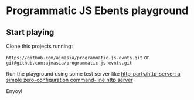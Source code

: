 # Programmatic JS Ebents playground

## Start playing

Clone this projects running:

`https://github.com/ajmasia/programmatic-js-evnts.git` 
or 
`git@github.com:ajmasia/programmatic-js-evnts.git`

Run the playground using some test server like [http-party/http-server: a simple zero-configuration command-line http server](https://github.com/http-party/http-server#readme)

Enyoy!



